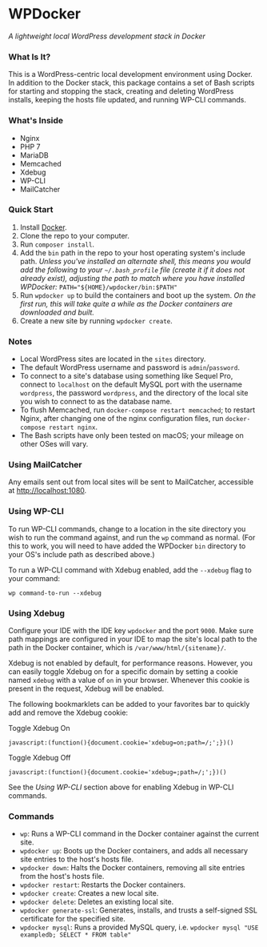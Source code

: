 # WPDocker
*A lightweight local WordPress development stack in Docker*

### What Is It?

This is a WordPress-centric local development environment using Docker. In addition to the Docker stack, this package contains a set of Bash scripts for starting and stopping the stack, creating and deleting WordPress installs, keeping the hosts file updated, and running WP-CLI commands.

### What's Inside

- Nginx
- PHP 7
- MariaDB
- Memcached
- Xdebug
- WP-CLI
- MailCatcher

### Quick Start

1. Install [Docker](https://www.docker.com/products/docker#/mac).
2. Clone the repo to your computer.
3. Run `composer install`.
4. Add the `bin` path in the repo to your host operating system's include path.
   *Unless you've installed an alternate shell, this means you would add the following to your `~/.bash_profile` file (create it if it does not already exist), adjusting the path to match where you have installed WPDocker:*
   ```PATH="${HOME}/wpdocker/bin:$PATH"```
5. Run `wpdocker up` to build the containers and boot up the system.
   *On the first run, this will take quite a while as the Docker containers are downloaded and built.*
6. Create a new site by running `wpdocker create`.

### Notes

- Local WordPress sites are located in the `sites` directory.
- The default WordPress username and password is `admin`/`password`.
- To connect to a site's database using something like Sequel Pro, connect to `localhost` on the default MySQL port with the username `wordpress`, the password `wordpress`, and the directory of the local site you wish to connect to as the database name.
- To flush Memcached, run `docker-compose restart memcached`; to restart Nginx, after changing one of the nginx configuration files, run `docker-compose restart nginx`.
- The Bash scripts have only been tested on macOS; your mileage on other OSes will vary.

### Using MailCatcher

Any emails sent out from local sites will be sent to MailCatcher, accessible at [http://localhost:1080](http://localhost:1080).

### Using WP-CLI

To run WP-CLI commands, change to a location in the site directory you wish to run the command against, and run the `wp` command as normal. (For this to work, you will need to have added the WPDocker `bin` directory to your OS's include path as described above.)

To run a WP-CLI command with Xdebug enabled, add the `--xdebug` flag to your command:
```
wp command-to-run --xdebug
```

### Using Xdebug

Configure your IDE with the IDE key `wpdocker` and the port `9000`. Make sure path mappings are configured in your IDE to map the site's local path to the path in the Docker container, which is `/var/www/html/{sitename}/`.

Xdebug is not enabled by default, for performance reasons. However, you can easily toggle Xdebug on for a specific domain by setting a cookie named `xdebug` with a value of `on` in your browser. Whenever this cookie is present in the request, Xdebug will be enabled.

The following bookmarklets can be added to your favorites bar to quickly add and remove the Xdebug cookie:

Toggle Xdebug On
```
javascript:(function(){document.cookie='xdebug=on;path=/;';})()
```

Toggle Xdebug Off
```
javascript:(function(){document.cookie='xdebug=;path=/;';})()
```

See the *Using WP-CLI* section above for enabling Xdebug in WP-CLI commands.

### Commands

- `wp`: Runs a WP-CLI command in the Docker container against the current site.
- `wpdocker up`: Boots up the Docker containers, and adds all necessary site entries to the host's hosts file.
- `wpdocker down`: Halts the Docker containers, removing all site entries from the host's hosts file.
- `wpdocker restart`: Restarts the Docker containers.
- `wpdocker create`: Creates a new local site.
- `wpdocker delete`: Deletes an existing local site.
- `wpdocker generate-ssl`: Generates, installs, and trusts a self-signed SSL certificate for the specified site.
- `wpdocker mysql`: Runs a provided MySQL query, i.e. `wpdocker mysql "USE exampledb; SELECT * FROM table"`
